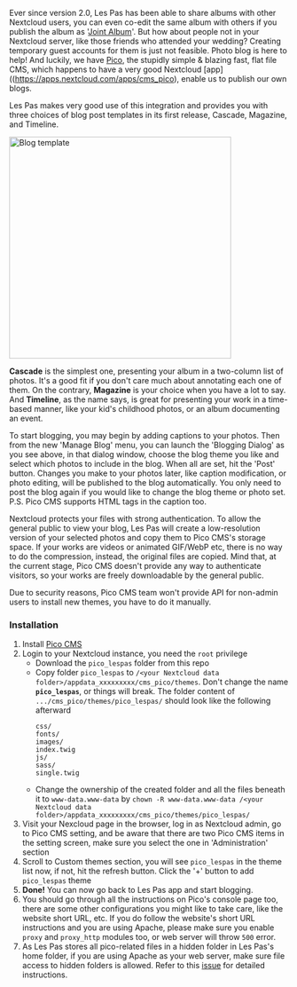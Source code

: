 Ever since version 2.0, Les Pas has been able to share albums with other Nextcloud users, you can even co-edit the same album with others if you publish the album as '[Joint Album](https://github.com/scubajeff/lespas/blob/master/fastlane/metadata/android/en-US/images/phoneScreenshots/07_publish.png)'. But how about people not in your Nextcloud server, like those friends who attended your wedding? Creating temporary guest accounts for them is just not feasible. Photo blog is here to help! And luckily, we have [Pico](https://picocms.org/), the stupidly simple & blazing fast, flat file CMS, which happens to have a very good Nextcloud [app]((https://apps.nextcloud.com/apps/cms_pico), enable us to publish our own blogs.  

Les Pas makes very good use of this integration and provides you with three choices of blog post templates in its first release, Cascade, Magazine, and Timeline.

<img alt="Blog template" src="https://repository-images.githubusercontent.com/555381925/1d4318d5-f961-4f25-8c1a-e76fffc1d1ea" width="400" />

**Cascade** is the simplest one, presenting your album in a two-column list of photos. It's a good fit if you don't care much about annotating each one of them. On the contrary, **Magazine** is your choice when you have a lot to say. And **Timeline**, as the name says, is great for presenting your work in a time-based manner, like your kid's childhood photos, or an album documenting an event.  

To start blogging, you may begin by adding captions to your photos. Then from the new 'Manage Blog' menu, you can launch the 'Blogging Dialog' as you see above, in that dialog window, choose the blog theme you like and select which photos to include in the blog. When all are set, hit the 'Post' button. Changes you make to your photos later, like caption modification, or photo editing, will be published to the blog automatically. You only need to post the blog again if you would like to change the blog theme or photo set. P.S. Pico CMS supports HTML tags in the caption too.

Nextcloud protects your files with strong authentication. To allow the general public to view your blog, Les Pas will create a low-resolution version of your selected photos and copy them to Pico CMS's storage space. If your works are videos or animated GIF/WebP etc, there is no way to do the compression, instead, the original files are copied. Mind that, at the current stage, Pico CMS doesn't provide any way to authenticate visitors, so your works are freely downloadable by the general public.

Due to security reasons, Pico CMS team won't provide API for non-admin users to install new themes, you have to do it manually.

### Installation
1. Install [Pico CMS](https://apps.nextcloud.com/apps/cms_pico)
2. Login to your Nextcloud instance, you need the `root` privilege
    - Download the `pico_lespas` folder from this repo
    - Copy folder `pico_lespas` to `/<your Nextcloud data folder>/appdata_xxxxxxxxx/cms_pico/themes`. Don't change the name **`pico_lespas`**, or things will break. The folder content of `.../cms_pico/themes/pico_lespas/` should look like the following afterward
      ```
      css/
      fonts/
      images/
      index.twig
      js/
      sass/
      single.twig
      ```
    - Change the ownership of the created folder and all the files beneath it to `www-data.www-data` by `chown -R www-data.www-data /<your Nextcloud data folder>/appdata_xxxxxxxxx/cms_pico/themes/pico_lespas/`
3. Visit your Nexcloud page in the browser, log in as Nextcloud admin, go to Pico CMS setting, and be aware that there are two Pico CMS items in the setting screen, make sure you select the one in 'Administration' section
4. Scroll to Custom themes section, you will see `pico_lespas` in the theme list now, if not, hit the refresh button. Click the '+' button to add `pico_lespas` theme
5. **Done!** You can now go back to Les Pas app and start blogging.
6. You should go through all the instructions on Pico's console page too, there are some other configurations you might like to take care, like the website short URL, etc. If you do follow the website's short URL instructions and you are using Apache, please make sure you enable `proxy` and `proxy_http` modules too, or web server will throw `500` error.
7. As Les Pas stores all pico-related files in a hidden folder in Les Pas's home folder, if you are using Apache as your web server, make sure file access to hidden folders is allowed. Refer to this [issue](https://github.com/scubajeff/pico_lespas/issues/5) for detailed instructions.
